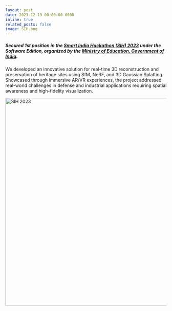 ```yaml
---
layout: post
date: 2023-12-19 00:00:00-0000
inline: true
related_posts: false
image: SIH.png
---
```


##### Secured 1st position in the <a href="https://www.sih.gov.in/" target="_blank">Smart India Hackathon (SIH) 2023</a> under the Software Edition, organized by the <a href="https://www.education.gov.in/en" target="_blank">Ministry of Education, Government of India</a>.

We developed an innovative solution for real-time 3D reconstruction and preservation of heritage sites using SfM, NeRF, and 3D Gaussian Splatting. Showcased through immersive AR/VR experiences, the project addressed real-world challenges in defense and industrial applications requiring spatial awareness and high-fidelity visualization. 

<!-- <img src="/assets/img/SIH.png" alt="SIH 2023 Victory Image"/> -->
<!-- <img src="/assets/img/SIH.png" alt="SIH 2023"  class="img-responsive" style="width: 650px;" /> -->
<img src="{{ '/assets/img/SIH.png' | relative_url }}" alt="SIH 2023" class="img-responsive" style="width: 650px;" />


<!-- <img src="/assets/img/publication_preview/sih.png" alt="SIH 2023 Victory Image" class="img-responsive"/> -->
